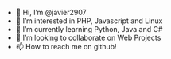 - 👋 Hi, I’m @javier2907
- 👀 I’m interested in PHP, Javascript and Linux
- 🌱 I’m currently learning Python, Java and C#
- 💞️ I’m looking to collaborate on Web Projects
- 📫 How to reach me on github!

<!---
javier2907/javier2907 is a ✨ special ✨ repository because its `README.md` (this file) appears on your GitHub profile.
You can click the Preview link to take a look at your changes.
--->
